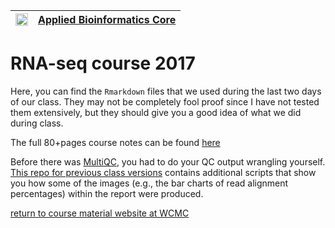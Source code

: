 | <img src="https://raw.githubusercontent.com/abcdbug/dbug/master/WCM_logo.png" alt="WCM" style="height: 20px;"/> | [Applied Bioinformatics Core](https://abc.med.cornell.edu) |
|---------------|---------------|

# RNA-seq course 2017

Here, you can find the `Rmarkdown` files that we used during the last two days of our class.
They may not be completely fool proof since I have not tested them extensively, but they should give you a good idea of what we did during class.

The full 80+pages course notes can be found [here](http://chagall.med.cornell.edu/RNASEQcourse/Intro2RNAseq.pdf)

Before there was [MultiQC](http://multiqc.info/), you had to do your QC output wrangling yourself. [This repo for previous class versions](https://github.com/friedue/course_RNA-seq2015) contains additional scripts that show you how some of the images (e.g., the bar charts of read alignment percentages) within the report were produced.

[return to course material website at WCMC](http://chagall.med.cornell.edu/RNASEQcourse/)
